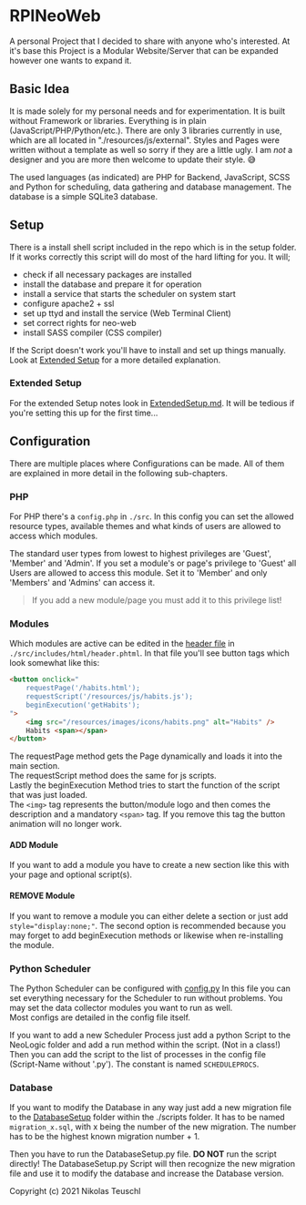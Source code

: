 # RPINeoWeb

A personal Project that I decided to share with anyone who's interested. At it's base this Project is a Modular Website/Server that can be expanded however one wants to expand it.

## Basic Idea

It is made solely for my personal needs and for experimentation. It is built without Framework or libraries. Everything is in plain (JavaScript/PHP/Python/etc.). There are only 3 libraries currently in use, which are all located in "./resources/js/external". Styles and Pages were written without a template as well so sorry if they are a little ugly. I am *not* a designer and you are more then welcome to update their style. :sweat_smile:

The used languages (as indicated) are PHP for Backend, JavaScript, SCSS and Python for scheduling, data gathering and database management. The database is a simple SQLite3 database.

## Setup

There is a install shell script included in the repo which is in the setup folder. If it works correctly this script will do most of the hard lifting for you. It will; 
- check if all necessary packages are installed
- install the database and prepare it for operation
- install a service that starts the scheduler on system start
- configure apache2 + ssl
- set up ttyd and install the service (Web Terminal Client)
- set correct rights for neo-web
- install SASS compiler (CSS compiler)

If the Script doesn't work you'll have to install and set up things manually. Look at [Extended Setup](./setup/ExtendedSetup.md) for a more detailed explanation.

### Extended Setup

For the extended Setup notes look in [ExtendedSetup.md](./setup/ExtendedSetup.md). It will be tedious if you're setting this up for the first time...

## Configuration 

There are multiple places where Configurations can be made. All of them are explained in more detail in the following sub-chapters.

### PHP

For PHP there's a `config.php` in `./src`. In this config you can set the allowed resource types, available themes and what kinds of users are allowed to access which modules. 

The standard user types from lowest to highest privileges are 'Guest', 'Member' and 'Admin'. If you set a module's or page's privilege to  'Guest' all Users are allowed to access this module. Set it to 'Member' and only 'Members' and 'Admins' can access it. 
> If you add a new module/page you must add it to this privilege list!

### Modules

Which modules are active can be edited in the [header file](./src/includes/html/header.phtml) in `./src/includes/html/header.phtml`. In that file you'll see button tags which look somewhat like this:

```html
<button onclick="
    requestPage('/habits.html');
    requestScript('/resources/js/habits.js');
    beginExecution('getHabits');
">
    <img src="/resources/images/icons/habits.png" alt="Habits" />
    Habits <span></span>
</button>
```

The requestPage method gets the Page dynamically and loads it into the main section.  
The requestScript method does the same for js scripts.  
Lastly the beginExecution Method tries to start the function of the script that was just loaded.  
The `<img>` tag represents the button/module logo and then comes the description and a mandatory `<span>` tag. If you remove this tag the button animation will no longer work.  

#### ADD Module  
If you want to add a module you have to create a new section like this with your page and optional script(s).

#### REMOVE Module 
If you want to remove a module you can either delete a section or just add `style="display:none;"`. The second option is recommended because you may forget to add beginExecution methods or likewise when re-installing the module.  

### Python Scheduler

The Python Scheduler can be configured with [config.py](./scripts/config.py) In this file you can set everything necessary for the Scheduler to run without problems. You may set the data collector modules you want to run as well.  
Most configs are detailed in the config file itself.

If you want to add a new Scheduler Process just add a python Script to the NeoLogic folder and add a run method within the script. (Not in a class!) Then you can add the script to the list of processes in the config file (Script-Name without '.py'). The constant is named `SCHEDULEPROCS`.

### Database

If you want to modify the Database in any way just add a new migration file to the [DatabaseSetup](./scripts/DatabaseSetup) folder within the ./scripts folder. It has to be named `migration_x.sql`, with x being the number of the new migration. The number has to be the highest known migration number + 1.

Then you have to run the DatabaseSetup.py file. **DO NOT** run the script directly! The DatabaseSetup.py Script will then recognize the new migration file and use it to modify the database and increase the Database version.

Copyright (c) 2021 Nikolas Teuschl
